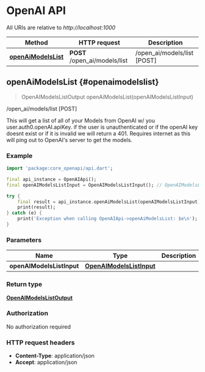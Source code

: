 # OpenAI API

All URIs are relative to *http://localhost:1000*

Method | HTTP request | Description
------------- | ------------- | -------------
[**openAiModelsList**](OpenAIApi#openaimodelslist) | **POST** /open_ai/models/list | /open_ai/models/list [POST]


## **openAiModelsList** {#openaimodelslist}
> OpenAIModelsListOutput openAiModelsList(openAIModelsListInput)

/open_ai/models/list [POST]

This will get a list of all of your Models from OpenAI w/ you user.auth0.openAI.apiKey.  if the user is unauthenticated or if the openAI key doesnt exist or if it is invalid we will return a 401.  Requires internet as this will ping out to OpenAI's server to get the models.

### Example
```dart
import 'package:core_openapi/api.dart';

final api_instance = OpenAIApi();
final openAIModelsListInput = OpenAIModelsListInput(); // OpenAIModelsListInput | 

try {
    final result = api_instance.openAiModelsList(openAIModelsListInput);
    print(result);
} catch (e) {
    print('Exception when calling OpenAIApi->openAiModelsList: $e\n');
}
```

### Parameters

Name | Type | Description  | Notes
------------- | ------------- | ------------- | -------------
 **openAIModelsListInput** | [**OpenAIModelsListInput**](../models/OpenAIModelsListInput)|  | [optional] 

### Return type

[**OpenAIModelsListOutput**](../models/OpenAIModelsListOutput)

### Authorization

No authorization required

### HTTP request headers

 - **Content-Type**: application/json
 - **Accept**: application/json



